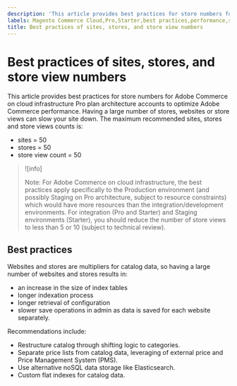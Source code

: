 ```yaml
---
description: 'This article provides best practices for store numbers for Adobe Commerce on cloud infrastructure Pro plan architecture accounts to optimize Adobe Commerce performance. Having a large number of stores, websites or store views can slow your site down. The maximum recommended sites, stores and store views counts is:'
labels: Magento Commerce Cloud,Pro,Starter,best practices,performance,stores,views,Adobe Commerce,cloud infrastructure
title: Best practices of sites, stores, and store view numbers
---
```


# Best practices of sites, stores, and store view numbers

This article provides best practices for store numbers for Adobe Commerce on cloud infrastructure Pro plan architecture accounts to optimize Adobe Commerce performance. Having a large number of stores, websites or store views can slow your site down. The maximum recommended sites, stores and store views counts is:

* sites = 50
* stores = 50
* store view count = 50

>![info]
>
>Note: For Adobe Commerce on cloud infrastructure, the best practices apply specifically to the Production environment (and possibly Staging on Pro architecture, subject to resource constraints) which would have more resources than the integration/development environments. For integration (Pro and Starter) and Staging environments (Starter), you should reduce the number of store views to less than 5 or 10 (subject to technical review).

## Best practices

Websites and stores are multipliers for catalog data, so having a large number of websites and stores results in:

* an increase in the size of index tables
* longer indexation process
* longer retrieval of configuration
* slower save operations in admin as data is saved for each website separately.

Recommendations include:

* Restructure catalog through shifting logic to categories.
* Separate price lists from catalog data, leveraging of external price and Price Management System (PMS).
* Use alternative noSQL data storage like Elasticsearch.
* Custom flat indexes for catalog data.